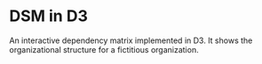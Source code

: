 # DSM in D3
An interactive dependency matrix implemented in D3. It shows the organizational structure for a fictitious organization.
